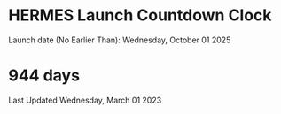 # HERMES Launch Countdown Clock

Launch date (No Earlier Than): Wednesday, October 01 2025
# 944 days

Last Updated Wednesday, March 01 2023